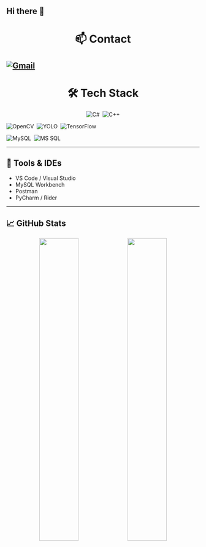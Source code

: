 ## Hi there 👋

<h1 align="center">📫 Contact</h1>

[![Gmail](https://img.shields.io/badge/Gmail-D14836?style=flat&logo=gmail&logoColor=white)](mailto:azbxabcd4@gmail.com) 
---

<h1 align="center">🛠 Tech Stack</h1>

<p align="center">
  <img src="https://img.shields.io/badge/C%23-239120?style=flat&logo=c-sharp" alt="C#" />&nbsp;
  <img src="https://img.shields.io/badge/C%2B%2B-00599C?style=flat&logo=c-plusplus" alt="C++" />

  <img src="https://img.shields.io/badge/OpenCV-5C3EE8?style=flat&logo=opencv" alt="OpenCV" />&nbsp;
  <img src="https://img.shields.io/badge/YOLO-FF0000?style=flat&logo=yolo" alt="YOLO" />&nbsp;
  <img src="https://img.shields.io/badge/TensorFlow-FF6F00?style=flat&logo=tensorflow" alt="TensorFlow" />

  <img src="https://img.shields.io/badge/MySQL-4479A1?style=flat&logo=mysql" alt="MySQL" />&nbsp;
  <img src="https://img.shields.io/badge/MSSQL-CC2927?style=flat&logo=microsoft-sql-server" alt="MS SQL" />
</p>

---

## 🔧 Tools & IDEs

- VS Code / Visual Studio  
- MySQL Workbench  
- Postman  
- PyCharm / Rider  

---

## 📈 GitHub Stats

<p align="center">
  <img src="https://github-readme-stats.vercel.app/api?username=your-github-id&show_icons=true&theme=vue-dark" width="45%" />
  <img src="https://github-readme-stats.vercel.app/api/top-langs/?username=your-github-id&layout=compact&theme=vue-dark" width="45%" />
</p>

